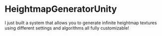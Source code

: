 # HeightmapGeneratorUnity
I just built a system that allows you to generate infinite heightmap textures using different settings and algorithms all fully customizable!
